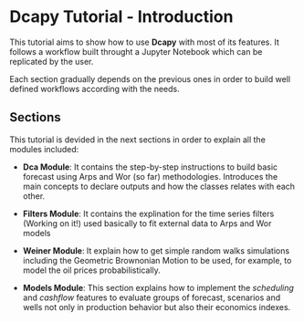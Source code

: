# Dcapy Tutorial - Introduction

This tutorial aims to show how to use **Dcapy** with most of its features. It follows a workflow built throught a Jupyter Notebook which can be replicated by the user. 

Each section gradually depends on the previous ones in order to build well defined workflows according with the needs.

## Sections 

This tutorial is devided in the next sections in order to explain all the modules included:

+ **Dca Module**: It contains the step-by-step instructions to build basic forecast using Arps and Wor (so far) methodologies. Introduces the main concepts to declare outputs and how the classes relates with each other. 

+ **Filters Module**: It contains the explination for the time series filters (Working on it!) used basically to fit external data to Arps and Wor models 

+ **Weiner Module**: It explain how to get simple random walks simulations including the Geometric Brownonian Motion to be used, for example, to model the oil prices probabilistically. 

+ **Models Module**: This section explains how to implement the *scheduling* and *cashflow* features to evaluate groups of forecast, scenarios and wells not only in production behavior but also their economics  indexes.

